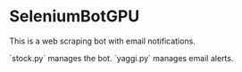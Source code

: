 # SeleniumBotGPU
This is a web scraping bot with email notifications.

´stock.py´ manages the bot.
´yaggi.py´ manages email alerts. 

